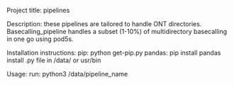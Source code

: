 Project title: pipelines

Description: these pipelines are tailored to handle ONT directories. Basecalling_pipeline handles a subset (1-10%) of multidirectory basecalling in one go using pod5s.

Installation instructions: 
pip: python get-pip.py
pandas: pip install pandas 
install .py file in /data/ or usr/bin

Usage: 
run: python3 /data/pipeline_name
